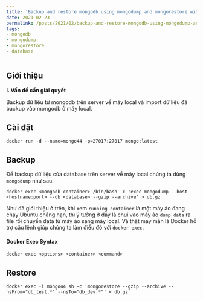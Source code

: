 ```yaml
---
title: 'Backup and restore mongodb using mongodump and mongorestore with Docker?'
date: 2021-02-23
permalink: /posts/2021/02/backup-and-restore-mongodb-using-mongodump-and-mongorestore-with-docker/
tags:
- mongodb
- mongodump
- mongorestore
- database
---
```


## Giới thiệu
**I. Vấn đề cần giải quyết** 

Backup dữ liệu từ mongodb trên server về máy local và import dữ liệu đã backup vào mongodb ở máy local.

## Cài đặt 
```shell
docker run -d --name=mongo44 -p=27017:27017 mongo:latest
```

## Backup

Để backup dữ liệu của database trên server về máy local chúng ta dùng `mongodump` như sau.

```shell
docker exec <mongodb container> /bin/bash -c 'exec mongodump --host <hostname:port> --db <database> --gzip --archive' > db.gz
```

Như đã giới thiệu ở trên, khi xem `running container` là một máy ảo đang chạy Ubuntu chẳng hạn, thì ý tưởng ở đây là chui vào máy ảo `dump data` ra file rồi chuyển data từ máy ảo sang máy local. Và thật may mắn là Docker hỗ trợ câu lệnh giúp chúng ta làm điều đó với `docker exec`. 

#### Docker Exec Syntax
```shell
docker exec <options> <container> <command>
```

## Restore

```shell
docker exec -i mongo44 sh -c 'mongorestore --gzip --archive --nsFrom="db_test.*" --nsTo="db_dev.*"' < db.gz
```
